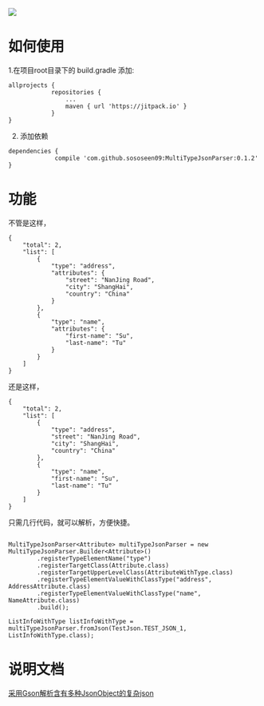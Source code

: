 [![](https://jitpack.io/v/sososeen09/MultiTypeJsonParser.svg)](https://jitpack.io/#sososeen09/MultiTypeJsonParser)
# 如何使用


1.在项目root目录下的 build.gradle 添加:

```
allprojects {
            repositories {
            	...
            	maven { url 'https://jitpack.io' }
            }
}
```

2. 添加依赖

```
dependencies {
             compile 'com.github.sososeen09:MultiTypeJsonParser:0.1.2'
}
```

# 功能

不管是这样，

```
{
    "total": 2,
    "list": [
        {
            "type": "address",
            "attributes": {
                "street": "NanJing Road",
                "city": "ShangHai",
                "country": "China"
            }
        },
        {
            "type": "name",
            "attributes": {
                "first-name": "Su",
                "last-name": "Tu"
            }
        }
    ]
}

```

还是这样，

```
{
    "total": 2,
    "list": [
        {
            "type": "address",
            "street": "NanJing Road",
            "city": "ShangHai",
            "country": "China"
        },
        {
            "type": "name",
            "first-name": "Su",
            "last-name": "Tu"
        }
    ]
}
```

只需几行代码，就可以解析，方便快捷。

```

MultiTypeJsonParser<Attribute> multiTypeJsonParser = new MultiTypeJsonParser.Builder<Attribute>()
        .registerTypeElementName("type")
        .registerTargetClass(Attribute.class)
        .registerTargetUpperLevelClass(AttributeWithType.class)
        .registerTypeElementValueWithClassType("address", AddressAttribute.class)
        .registerTypeElementValueWithClassType("name", NameAttribute.class)
        .build();

ListInfoWithType listInfoWithType = multiTypeJsonParser.fromJson(TestJson.TEST_JSON_1, ListInfoWithType.class);

```

# 说明文档
[采用Gson解析含有多种JsonObject的复杂json](http://www.jianshu.com/p/185e1ee9f05b)

